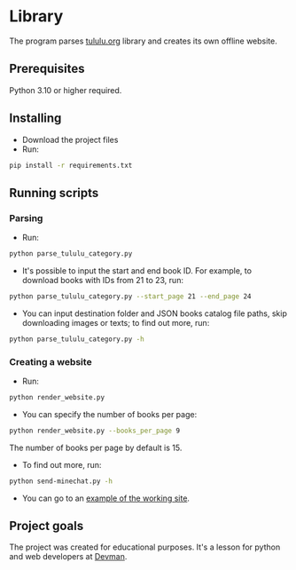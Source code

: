 # Library

The program parses [tululu.org](https://tululu.org/) library and creates its own offline website.

## Prerequisites

Python 3.10 or higher required.

## Installing

- Download the project files
- Run:

```bash
pip install -r requirements.txt
```

## Running scripts

### Parsing

- Run:

```bash
python parse_tululu_category.py
```

- It's possible to input the start and end book ID.
For example, to download books with IDs from 21 to 23, run:

```bash
python parse_tululu_category.py --start_page 21 --end_page 24
```

- You can input destination folder and JSON books catalog file paths,
skip downloading images or texts; to find out more, run:

```bash
python parse_tululu_category.py -h
```

### Creating a website

- Run:

```bash
python render_website.py
```

- You can specify the number of books per page:

```bash
python render_website.py --books_per_page 9
```

The number of books per page by default is 15.

- To find out more, run:

```bash
python send-minechat.py -h
```

- You can go to an [example of the working site](https://yefimkorshever.github.io/d_04_05_site/).



## Project goals

The project was created for educational purposes.
It's a lesson for python and web developers at [Devman](https://dvmn.org).
